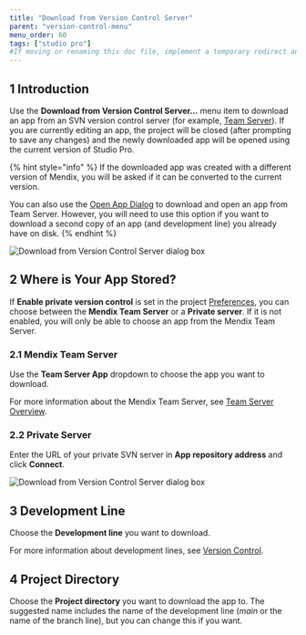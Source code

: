 ```yaml
---
title: "Download from Version Control Server"
parent: "version-control-menu"
menu_order: 60
tags: ["studio pro"]
#If moving or renaming this doc file, implement a temporary redirect and let the respective team know they should update the URL in the product. See Mapping to Products for more details.
---
```


## 1 Introduction

Use the **Download from Version Control Server…** menu item to download an app from an SVN version control server (for example, [Team Server](/developerportal/develop/team-server)). If you are currently editing an app, the project will be closed (after prompting to save any changes) and the newly downloaded app will be opened using the current version of Studio Pro.

{% hint style="info" %}
If the downloaded app was created with a different version of Mendix, you will be asked if it can be converted to the current version.

You can also use the [Open App Dialog](open-app-dialog) to download and open an app from Team Server. However, you will need to use this option if you want to download a second copy of an app (and development line) you already have on disk.
{% endhint %}

![Download from Version Control Server dialog box](attachments/version-control-menu/download-from-version-control-server.png)

## 2 Where is Your App Stored?

If **Enable private version control** is set in the project [Preferences](preferences-dialog#enable), you can choose between the **Mendix Team Server** or a **Private server**. If it is not enabled, you will only be able to choose an app from the Mendix Team Server.

### 2.1 Mendix Team Server

Use the **Team Server App** dropdown to choose the app you want to download.

For more information about the Mendix Team Server, see [Team Server Overview](/developerportal/develop/team-server).

### 2.2 Private Server

Enter the URL of your private SVN server in **App repository address** and click **Connect**.

![Download from Version Control Server dialog box](attachments/version-control-menu/download-from-private-server.png)

## 3 Development Line

Choose the **Development line** you want to download.

For more information about development lines, see [Version Control](version-control).

## 4 Project Directory

Choose the **Project directory** you want to download the app to. The suggested name includes the name of the development line (*main* or the name of the branch line), but you can change this if you want.
